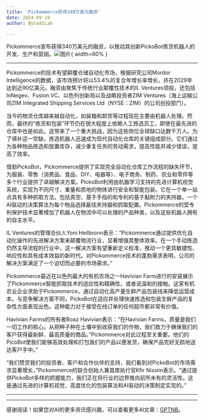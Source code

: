 ```yaml
---
title: 'Pickommerce获得340万美元融资'
date: 2024-09-19
author: ByteAILab

---
```


Pickommerce宣布获得340万美元的融资，以推动其创新PickoBot拣货机器人的开发、生产和营销。![图片](https://ai-techpark.com/wp-content/uploads/2024/09/Pickommerce-960x540.jpg){ width=60% }

---
Pickommerce的技术有望颠覆仓储自动化市场，根据研究公司Mordor Intelligence的数据，该市场预计将以53.4%的复合年增长率增长，并在2029年达到近90亿美元。融资由聚焦于传统行业颠覆性技术的IL Ventures领投，还包括InNegev、Fusion VC、以色列创新局以及战略投资者ZIM Ventures（海上运输公司ZIM Integrated Shipping Services Ltd（NYSE：ZIM）的公司创投部门）。

当今的物流仓库越来越自动化，如装箱和卸货等过程现在主要由机器人处理。然而，最终的“拣货和包装”环节仍在很大程度上依赖人工拣选员工，即使在最先进的仓库中也是如此。这带来了一个重大挑战，因为这些岗位全球缺口达数千万人。为了填补这一空缺，拣选机器人迅速成为现代自动化仓库的关键组成部分。它们通过为各种物品拣选和放置库存，减少重复任务的劳动需求，提高性能并减少错误，提高了效率。

借助PickoBot，Pickommerce提供了实现完全自动化仓库工作流程的缺失环节，为服装、零售（消费品、食品、DIY、电器等）、电子商务、制药、农业和零件等多个行业提供了卓越解决方案。PickoBot利用由机器学习支持的先进计算机视觉系统，实现为不同尺寸、重量和质地的物体进行安全和智能包装。它在一个单一站点具有多种抓取方法，包括真空、基于手指的和专利的基于黏附力的夹持器。一个AI驱动的决策算法为每个物品选择最佳夹持器和抓取配置。Pickommerce的受专利保护技术显著增加了机器人在物流中可以处理的产品种类，以及这些机器人拥有的自主水平。

IL Ventures的管理合伙人Yoni Heilbronn表示：“Pickommerce通过提供优化自动化操作的先进解决方案来颠覆物流行业，显著增强其整体效率。在一个手动拣选仍然主导流程的行业中，这一解决方案有望重新定义标准，推动一个更具敏捷性、响应性和具有成本效益的新时代。对Pickommerce技术的蓬勃需求表明，公司的解决方案满足了一个迫切而必要的市场需求。”

Pickommerce最近在以色列最大的有机农场之一Havivian Farm进行的安装展示了Pickommerce智能抓取技术的适应性和精确性，或者说温和的接触。这家有机农业企业求助于Pickommerce，通过自动化高产量生鲜产品包装线来降低运营成本。与竞争解决方案不同，PickoBot在适应并处理快速拣选和包装生鲜产品的复杂性方面表现出色。这种能力对于接受在线订单的任何超市都非常有价值。

Havivian Farms的所有者Boaz Havivian表示：“在Havivian Farms，质量是我们一切工作的核心。从把种子种在土壤中到收获我们的作物，我们致力于确保我们的客户获得最新鲜、最高质量的商品。”Pickommerce对此过程至关重要。他们的PicoBot使我们能够高效处理和打包我们的产品以便发货，确保产品完好无损地送达客户手中。”

“我们赞赏我们的投资者、客户和合作伙伴的支持，我们看到对PickoBot的市场需求显著增长，”Pickommerce的联合创始人兼首席执行官Kfir Nissim表示。“通过提供PickoBot多样的抓握能力，我们正在将行业的边界推向前所未有的灵活性。这是通过先进的计算机视觉、高度优化的包装算法和AI驱动的决策制定实现的。”

---
---
感谢阅读！如果您对AI的更多资讯感兴趣，可以查看更多AI文章：[GPTNB](https://gptnb.com)。